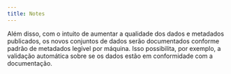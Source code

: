 ```yaml
---
title: Notes
---
```


Além disso, com o intuito de aumentar a qualidade dos dados e metadados publicados, os novos conjuntos de dados serão documentados conforme padrão de metadados legível por máquina. Isso possibilita, por exemplo, a validação automática sobre se os dados estão em conformidade com a documentação.